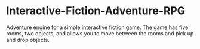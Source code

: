 # Interactive-Fiction-Adventure-RPG
Adventure engine for a simple interactive fiction game. The game has five rooms, two objects, and allows you to move between the rooms and pick up and drop objects. 
